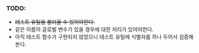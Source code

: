 ### TODO:

- ~~테스트 유틸을 불러올 수 있어야한다.~~
- 같은 이름의 글로벌 변수가 있을 경우에 대한 처리가 있어야한다.
- 아직 테스트 함수가 구현되지 않았으니 테스트 유틸에 식별자를 하나 두어서 검증해본다.
